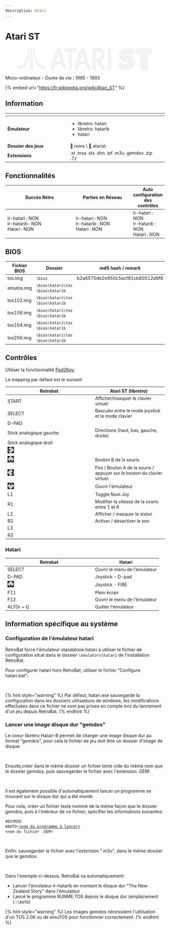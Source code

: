 ```yaml
---
description: Atari
---
```


# Atari ST

<div align="left">

<figure><picture><source srcset="https://raw.githubusercontent.com/fabricecaruso/es-theme-carbon/91d85c7849cc550b0cac4e75cb8e0923d3b61b5e/art/logos/atarist-w.svg" media="(prefers-color-scheme: dark)"><img src="https://raw.githubusercontent.com/fabricecaruso/es-theme-carbon/52ff37c9e265587d006945a2ba695b5a962b3a3d/art/logos/atarist.svg" alt=""></picture><figcaption></figcaption></figure>

</div>

Micro-ordinateur - Durée de vie : 1985 - 1993

{% embed url="https://fr.wikipedia.org/wiki/Atari_ST" %}

## Information

<table data-header-hidden><thead><tr><th width="184"></th><th></th><th data-hidden></th></tr></thead><tbody><tr><td><strong>Émulateur</strong></td><td><ul><li>libretro: hatari</li><li>libretro: hatarib</li><li>hatari</li></ul></td><td></td></tr><tr><td><strong>Dossier des jeux</strong></td><td><span data-gb-custom-inline data-tag="emoji" data-code="1f4c1">📁</span> roms \ <span data-gb-custom-inline data-tag="emoji" data-code="1f4c2">📂</span> atarist</td><td></td></tr><tr><td><strong>Extensions</strong></td><td>.st .msa .stx .dim .ipf .m3u .gemdos .zip .7z</td><td></td></tr></tbody></table>

## Fonctionnalités

<table><thead><tr><th width="245">Succès Rétro</th><th width="200">Parties en Réseau</th><th>Auto configuration des contrôles</th></tr></thead><tbody><tr><td>lr-hatari : NON<br>lr-hatarib : NON<br>Hatari : NON</td><td>lr-hatari : NON<br>lr-hatarib : NON<br>Hatari : NON</td><td>lr-hatari : NON<br>lr-hatarib : NON<br>Hatari : NON</td></tr></tbody></table>

## BIOS

<table><thead><tr><th width="149">Fichier BIOS</th><th width="209.03610108303252">Dossier</th><th>md5 hash / remark</th></tr></thead><tbody><tr><td>tos.img</td><td><code>\bios</code></td><td>b2a8570de2e850c5acf81cb80512d9f6</td></tr><tr><td>emutos.img</td><td><code>\bios\hatari\tos</code><br><code>\bios\hatarib</code></td><td></td></tr><tr><td>tos102.img</td><td><code>\bios\hatari\tos</code><br><code>\bios\hatarib</code></td><td></td></tr><tr><td>tos106.img</td><td><code>\bios\hatari\tos</code><br><code>\bios\hatarib</code></td><td></td></tr><tr><td>tos104.img</td><td><code>\bios\hatari\tos</code><br><code>\bios\hatarib</code></td><td></td></tr><tr><td>tos206.img</td><td><code>\bios\hatari\tos</code><br><code>\bios\hatarib</code></td><td></td></tr></tbody></table>

## Contrôles

Utiliser la fonctionnalité [Pad2Key](../../../../controleurs/pad2key.md).

Le mapping par défaut est le suivant:

<table><thead><tr><th width="263">Retrobat</th><th>Atari ST (libretro)</th></tr></thead><tbody><tr><td>START</td><td>Afficher/masquer le clavier virtuel</td></tr><tr><td>SELECT</td><td>Basculer entre le mode joystick et le mode clavier</td></tr><tr><td>D-PAD</td><td></td></tr><tr><td>Stick analogique gauche</td><td>Directions (haut, bas, gauche, droite)</td></tr><tr><td>Stick analogique droit</td><td></td></tr><tr><td><img src="../../../../.gitbook/assets/image (32).png" alt=""></td><td></td></tr><tr><td><img src="../../../../.gitbook/assets/image (19).png" alt=""></td><td>Bouton B de la souris</td></tr><tr><td><img src="../../../../.gitbook/assets/image (6).png" alt=""></td><td>Fire / Bouton A de la souris / appuyer sur le bouton du clavier virtuel</td></tr><tr><td><img src="../../../../.gitbook/assets/image (34).png" alt=""></td><td>Ouvrir l'émulateur</td></tr><tr><td>L1</td><td>Toggle Num Joy</td></tr><tr><td>R1</td><td>Modifier la vitesse de la souris entre 1 et 6</td></tr><tr><td>L2</td><td>Afficher / masquer le statut</td></tr><tr><td>R2</td><td>Activer / désactiver le son</td></tr><tr><td>L3</td><td></td></tr><tr><td>R3</td><td></td></tr></tbody></table>

### Hatari

<table><thead><tr><th width="263">Retrobat</th><th>Hatari</th></tr></thead><tbody><tr><td>SELECT</td><td>Ouvrir le menu de l'émulateur</td></tr><tr><td>D-PAD</td><td>Joystick - D-pad</td></tr><tr><td><img src="../../../../.gitbook/assets/image (19).png" alt=""></td><td>Joystick - FIRE</td></tr><tr><td>F11</td><td>Plein écran</td></tr><tr><td>F12</td><td>Ouvrir le menu de l'émulateur</td></tr><tr><td>ALTGr + Q</td><td>Quitter l'émulateur</td></tr></tbody></table>

## Information spécifique au système

### Configuration de l'émulateur hatari

RetroBat force l'émulateur standalone hatari à utiliser le fichier de configuration situé dans le dossier `\emulators\hatari` de l'installation RetroBat.

Pour configurer hatari hors RetroBat, utiliser le fichier "Configure hatari.bat":

<div align="left">

<figure><img src="https://i.imgur.com/gMsQpbA.png" alt=""><figcaption></figcaption></figure>

</div>

{% hint style="warning" %}
Par défaut, hatari.exe sauvegarde la configuration dans les dossiers utilisateurs de windows, les modifications effectuées dans ce fichier ne sont pas prises en compte lors du lancement d'un jeu depuis RetroBat.
{% endhint %}

### Lancer une image disque dur "gemdos"

Le coeur libretro Hatari-B permet de charger une image disque dur au format "gemdos", pour cela le fichier de jeu doit être un dossier d'image de disque:

<div align="left">

<figure><img src="https://i.imgur.com/RscLeZw.png" alt=""><figcaption></figcaption></figure>

</div>

Ensuite,créer dans le même dossier un fichier texte vide du même nom que le dossier gemdos, puis sauvegarder le fichier avec l'extension .GEM:

<div align="left">

<figure><img src="https://i.imgur.com/VAu6Ce9.png" alt=""><figcaption></figcaption></figure>

</div>

Il est également possible d'automatiquement lancer un programme se trouvant sur le disque dur qui a été monté.

Pour cela, créer un fichier texte nommé de la même façon que le dossier gemdos, puis à l'intérieur de ce fichier, spécifier les informations suivantes:

<pre><code>#EXTM3U
#AUTO:<a data-footnote-ref href="#user-content-fn-1">&#x3C;nom du programme à lancer></a>
&#x3C;nom du fichier .GEM>
</code></pre>

<div align="left">

<figure><img src="https://i.imgur.com/SvXLkHs.png" alt=""><figcaption></figcaption></figure>

</div>

Enfin: sauvegarder le fichier avec l'extension ".m3u", dans le même dossier que le gemdos:

<div align="left">

<figure><img src="https://i.imgur.com/03PB7np.png" alt=""><figcaption></figcaption></figure>

</div>

Dans l'exemple ci-dessus, RetroBat va automatiquement:

* Lancer l'émulateur lr-hatarib en montant le disque dur "The New Zealand Story" dans l'émulateur
* Lancé le programme RUNME.TOS depuis le disque dur (emplacement `C:\AUTO`)

{% hint style="warning" %}
Les images gemdos nécessitent l'utilisation d'un TOS 2.06 ou de emuTOS pour fonctionner correctement.
{% endhint %}

[^1]: 
